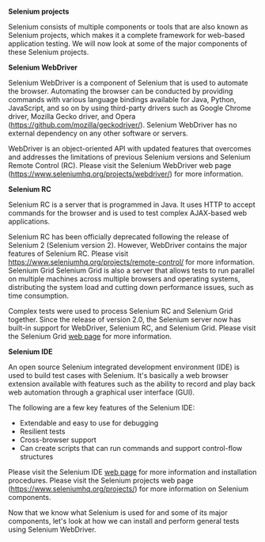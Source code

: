 **Selenium projects**

Selenium consists of multiple components or tools that are also known as Selenium projects, which makes it a complete framework for web-based application testing. We will now look at some of the major components of these Selenium projects. 

**Selenium WebDriver**

Selenium WebDriver is a component of Selenium that is used to automate the browser. Automating the browser can be conducted by providing commands with various language bindings available for Java, Python, JavaScript, and so on by using third-party drivers such as Google Chrome driver, Mozilla Gecko driver, and Opera (https://github.com/mozilla/geckodriver/). Selenium WebDriver has no external dependency on any other software or servers.

WebDriver is an object-oriented API with updated features that overcomes and addresses the limitations of previous Selenium versions and Selenium Remote Control (RC). Please visit the Selenium WebDriver web page (https://www.seleniumhq.org/projects/webdriver/) for more information.

**Selenium RC**

Selenium RC is a server that is programmed in Java. It uses HTTP to accept commands for the browser and is used to test complex AJAX-based web applications.

Selenium RC has been officially deprecated following the release of Selenium 2 (Selenium version 2). However, WebDriver contains the major features of Selenium RC. Please visit https://www.seleniumhq.org/projects/remote-control/ for more information. 
Selenium Grid
Selenium Grid is also a server that allows tests to run parallel on multiple machines across multiple browsers and operating systems, distributing the system load and cutting down performance issues, such as time consumption. 

Complex tests were used to process Selenium RC and Selenium Grid together. Since the release of version 2.0, the Selenium server now has built-in support for WebDriver, Selenium RC, and Selenium Grid. Please visit the Selenium Grid [web page](https://www.seleniumhq.org/projects/grid/) for more information. 

**Selenium IDE**

An open source Selenium integrated development environment (IDE) is used to build test cases with Selenium. It's basically a web browser extension available with features such as the ability to record and play back web automation through a graphical user interface (GUI).

The following are a few key features of the Selenium IDE:

- Extendable and easy to use for debugging
- Resilient tests
- Cross-browser support
- Can create scripts that can run commands and support control-flow structures

Please visit the Selenium IDE [web page](https://www.seleniumhq.org/selenium-ide/) for more information and installation procedures. Please visit the Selenium projects web page (https://www.seleniumhq.org/projects/) for more information on Selenium components.

Now that we know what Selenium is used for and some of its major components, let's look at how we can install and perform general tests using Selenium WebDriver.
